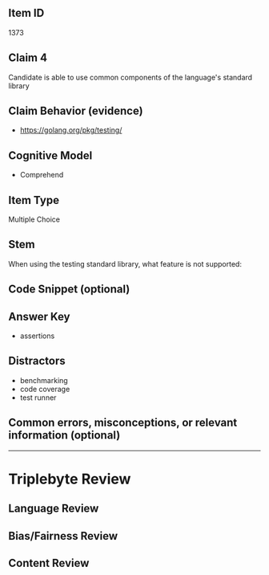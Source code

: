 ## Item ID
1373

## Claim 4

Candidate is able to use common components of the language's standard library

## Claim Behavior (evidence)

- https://golang.org/pkg/testing/

## Cognitive Model

- Comprehend

## Item Type

Multiple Choice

## Stem

When using the testing standard library, what feature is not supported:

## Code Snippet (optional)

## Answer Key

- assertions

## Distractors

- benchmarking
- code coverage
- test runner

## Common errors, misconceptions, or relevant information (optional)

---

# Triplebyte Review

## Language Review

## Bias/Fairness Review

## Content Review
